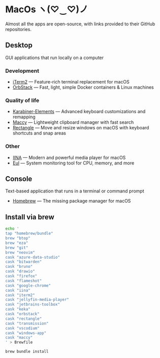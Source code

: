 ﻿# MacOs ヽ(♡‿♡)ノ
Almost all the apps are open-source, with links provided to their GitHub repositories.

## Desktop
GUI applications that run locally on a computer
### Development
- [iTerm2](https://github.com/gnachman/iTerm2) — Feature-rich terminal replacement for macOS
- [OrbStack](https://github.com/orbstack) — Fast, light, simple Docker containers & Linux machines

### Quality of life
- [Karabiner-Elements](https://github.com/pqrs-org/Karabiner-Elements) — Advanced keyboard customizations and remapping
- [Maccy](https://github.com/p0deje/Maccy) — Lightweight clipboard manager with fast search
- [Rectangle](https://github.com/rxhanson/Rectangle) — Move and resize windows on macOS with keyboard shortcuts and snap areas

### Other
- [IINA](https://github.com/iina/iina) — Modern and powerful media player for macOS
- [Eul](https://github.com/gao-sun/eul) — System monitoring tool for CPU, memory, and more

## Console
Text-based application that runs in a terminal or command prompt
- [Homebrew](https://github.com/Homebrew/brew) — The missing package manager for macOS

## Install via brew
```bash
echo '
tap "homebrew/bundle"
brew "btop"
brew "eza"
brew "git"
brew "neovim"
cask "azure-data-studio"
cask "bitwarden"
cask "bruno"
cask "drawio"
cask "firefox"
cask "flameshot"
cask "google-chrome"
cask "iina"
cask "iterm2"
cask "jellyfin-media-player"
cask "jetbrains-toolbox"
cask "keka"
cask "orbstack"
cask "rectangle"
cask "transmission"
cask "vscodium"
cask "windows-app"
cask "maccy"
' > Brewfile    
```
```bash
brew bundle install
```